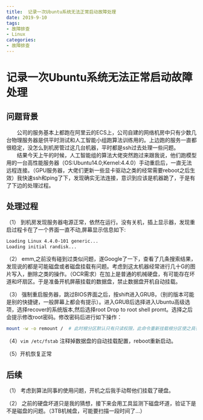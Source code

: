 ```yaml
---
title:  记录一次Ubuntu系统无法正常启动故障处理
date: 2019-9-10
tags: 
- 故障排查
- Linux
categories: 
- 故障排查
---
```

# 记录一次Ubuntu系统无法正常启动故障处理
## 问题背景
&emsp;&emsp;公司的服务基本上都跑在阿里云的ECS上，公司自建的网络机房中只有少数几台物理服务器是供平时测试和人工智能小组跑算法训练用的。上边跑的服务一直都很稳定，没怎么到机房管过这几台机器，平时都是ssh过去处理一些问题。  
&emsp;&emsp;结果今天上午的时候，人工智能组的算法大佬突然跑过来跟我说，他们跑模型用的一台高性能服务器（OS:Ubuntu14.0;Kernel:4.4.0）手动重启后，一直无法远程连接。（GPU服务器，大佬们更新一些显卡驱动之类的经常需要reboot之后生效）我快速ssh和ping了下，发现确实无法连接，意识到应该是机器跪了，于是有了下边的处理过程。
## 处理过程
（1） 到机房发现服务器电源正常，依然在运行。没有关机，插上显示器，发现重启过程卡在了一个界面一直不动,屏幕显示信息如下:
```bash
Loading Linux 4.4.0-101 generic...
Loading initial randisk...
```
（2） emm,之前没有碰到过类似问题，遂Google了一下，查看了几条搜索结果，发现说的都是可能磁盘或者磁盘挂载有问题。考虑到这太机器经常进行几十G的图片写入，删除之类的操作。（OCR需求）在加上是普通的机械硬盘，有可能存在坏道和坏扇区。于是准备开机屏蔽挂载的数据盘，禁止数据盘开机自动挂载。

（3） 强制重启服务器，跳过BIOS界面之后，按shift进入GRUB，（别的版本可能是别的快捷键，一般屏幕上都会有提示）。进入GRUB后选择进入Ubuntu高级选项，选择recover的系统版本,然后选择root Drop to root shell promt。选择之后会提示修改root密码。修改密码后进行如下操作：
```bash
mount -w -o remount /  # 此时根分区默认只有只读权限，此命令重新挂载根分区使之具有读写权限。方便后续修改操作。
```

（4）`vim /etc/fstab`  注释掉数据盘的自动挂载配置，reboot重新启动。

（5）开机恢复正常

## 后续
（1） 考虑到算法同事的使用问题，开机之后我手动帮他们挂载了硬盘。

（2） 之前的硬盘坏道只是我的猜想，接下来会用工具监测下磁盘坏道，验证下是不是磁盘的问题。（3TB机械盘，可能要扫描一段时间了...）